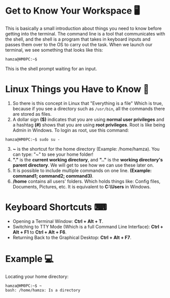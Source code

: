 # Get to Know Your Workspace 🖥️
This is basically a small introduction about things you need to know before getting into the terminal. The command line is a tool that communicates with the shell, and the shell is a program that takes in keyboard inputs and passes them over to the OS to carry out the task. When we launch our terminal, we see something that looks like this:
```
hamza@HM0PC:~$ 
```
This is the shell prompt waiting for an input.

# Linux Things you Have to Know 🐧️
1. So there is this concept in Linux that "Everything is a file" Which is true, because if you see a directory such as `/usr/bin`, all the commands there are stored as files.
2. A dollar sign **($)** indicates that you are using **normal user privileges** and a hashtag **(#)** shows that you are using **root privileges**. Root is like being Admin in Windows. To login as root, use this command:
```
hamza@HM0PC:~$ sudo su -
```
3. **~** is the shortcut for the home directory (Example: /home/hamza). You can type: "~" to see your home folder!
4. **"."** is the **current working directory**, and **".."** is the **working directory's parent directory**. We will get to see how we can use these later on.
5. It is possible to include multiple commands on one line. **(Example: command1; command2; command3)**.
6. **/home** contains all users' folders. Which holds things like: Config files, Documents, Pictures, etc. It is equivalent to **C:\Users** in Windows.

# Keyboard Shortcuts ⌨
- Opening a Terminal Window: **Ctrl + Alt + T**.
- Switching to TTY Mode (Which is a full Command Line Interface): **Ctrl + Alt + F1** to **Ctrl + Alt + F6**.
- Returning Back to the Graphical Desktop: **Ctrl + Alt + F7**.

# Example 💻️
Locating your home directory:
```
hamza@HM0PC:~$ ~
bash: /home/hamza: Is a directory
```
